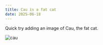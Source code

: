 ```yaml
---
title: Cau is a fat cat
date: 2025-06-18
---
```


Quick try adding an image of Cau, the fat cat.

![cau](images/cau.jpeg)
